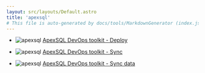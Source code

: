 ```yaml
---
layout: src/layouts/Default.astro
title: 'apexsql'
# This file is auto-generated by docs/tools/MarkdownGenerator (index.js)
---
```


<ul>

<li>

![apexsql](https://i.octopus.com/library/step-templates/apexsql.png) [ApexSQL DevOps toolkit - Deploy](/apexsql/apexsql-devops-toolkit-deploy/)

</li>
        
<li>

![apexsql](https://i.octopus.com/library/step-templates/apexsql.png) [ApexSQL DevOps toolkit - Sync](/apexsql/apexsql-devops-toolkit-sync/)

</li>
        
<li>

![apexsql](https://i.octopus.com/library/step-templates/apexsql.png) [ApexSQL DevOps toolkit - Sync data](/apexsql/apexsql-devops-toolkit-sync-data/)

</li>
        
</ul>

